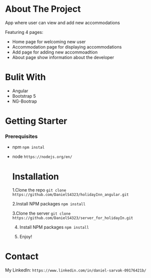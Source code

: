 # About The Project

App where user can view and add new accommodations

Featuring 4 pages:

- Home page for welcoming new user
- Accommodation page for displaying accommodations
- Add page for adding new accommoadtion 
- About page show information about the developer

# Bulit With

- Angular
- Bootstrap 5
- NG-Bootrap

# Getting Starter

### Prerequisites

- npm 
  ``npm instal ``
- node 
  ``https://nodejs.org/en/``
  
  # Installation
  
  1.Clone the repo 
    ``git clone https://github.com/DanielS4323/holidayInn_angular.git``
    
  2.Install NPM packages
      ``npm install``
      
  3.Clone the server
   ``git clone https://github.com/DanielS4323/server_for_holidayIn.git``
        
        
  4. Install NPM packages
   ``npm install``
          
   5. Enjoy!

# Contact
My LinkedIn: ``https://www.linkedin.com/in/daniel-sarvak-09176421b/``
